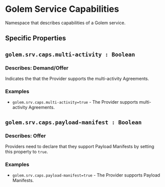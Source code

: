 # Golem Service Capabilities
Namespace that describes capabilities of a Golem service.

## Specific Properties

## `golem.srv.caps.multi-activity : Boolean`

### Describes: Demand/Offer

Indicates the that the Provider supports the multi-activity Agreements.

### **Examples**
* `golem.srv.caps.multi-activity=true` - The Provider supports multi-activity Agreements.

## `golem.srv.caps.payload-manifest : Boolean`

### Describes: Offer

Providers need to declare that they support Payload Manifests by setting this property to `true`.

### **Examples**
* `golem.srv.caps.payload-manifest=true` - The Provider supports Payload Manifests.

